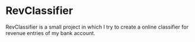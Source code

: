 # RevClassifier
RevClassifier is a small project in which I try to create a online classifier for revenue entries of my bank account.
